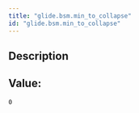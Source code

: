 ```yaml
---
title: "glide.bsm.min_to_collapse"
id: "glide.bsm.min_to_collapse"
---
```

## Description



## Value: 
```
0
```